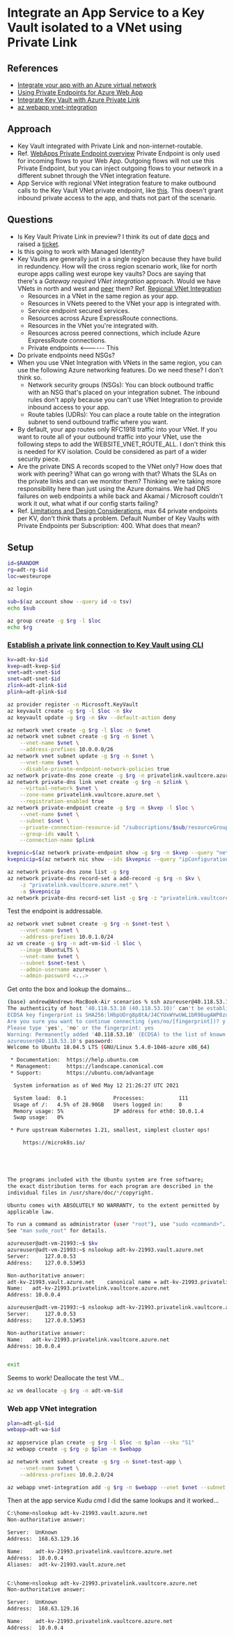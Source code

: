 # Integrate an App Service to a Key Vault isolated to a VNet using Private Link

## References

- [Integrate your app with an Azure virtual network](https://docs.microsoft.com/en-us/azure/app-service/web-sites-integrate-with-vnet)
- [Using Private Endpoints for Azure Web App](https://docs.microsoft.com/en-us/azure/app-service/networking/private-endpoint)
- [Integrate Key Vault with Azure Private Link](https://docs.microsoft.com/en-us/azure/key-vault/general/private-link-service?tabs=portal)
- [az webapp vnet-integration](https://docs.microsoft.com/en-us/cli/azure/webapp/vnet-integration?view=azure-cli-latest)

## Approach

- Key Vault integrated with Private Link and non-internet-routable.
- Ref. [WebApps Private Endpoint overview](https://docs.microsoft.com/en-us/azure/app-service/networking/private-endpoint#conceptual-overview) Private Endpoint is only used for incoming flows to your Web App. Outgoing flows will not use this Private Endpoint, but you can inject outgoing flows to your network in a different subnet through the VNet integration feature.
- App Service with regional VNet integration feature to make outbound calls to the Key Vault VNet private endpoint, like [this](https://docs.microsoft.com/en-us/azure/app-service/web-sites-integrate-with-vnet#private-endpoints). This doesn't grant inbound private access to the app, and thats not part of the scenario.


## Questions

- Is Key Vault Private Link in preview? I think its out of date [docs](https://docs.microsoft.com/en-us/azure/key-vault/general/private-link-service?tabs=portal#create-a-new-key-vault-and-establish-a-private-link-connection) and raised a [ticket](https://github.com/MicrosoftDocs/azure-docs/issues/75212).
- Is this going to work with Managed Identity?
- Key Vaults are generally just in a single region because they have build in redundency. How will the cross region scenario work, like for north europe apps calling west europe key vaults? Docs are saying that there's a *Gateway required VNet integration* approach. Would we have VNets in north and west and [peer](https://docs.microsoft.com/en-us/azure/app-service/web-sites-integrate-with-vnet#peering) them? Ref. [Regional VNet Integration](https://docs.microsoft.com/en-us/azure/app-service/web-sites-integrate-with-vnet#regional-vnet-integration)
    - Resources in a VNet in the same region as your app.
    - Resources in VNets peered to the VNet your app is integrated with.
    - Service endpoint secured services.
    - Resources across Azure ExpressRoute connections.
    - Resources in the VNet you're integrated with.
    - Resources across peered connections, which include Azure ExpressRoute connections.
    - Private endpoints <------ This
- Do private endpoints need NSGs? 
- When you use VNet Integration with VNets in the same region, you can use the following Azure networking features. Do we need these? I don't think so.
    - Network security groups (NSGs): You can block outbound traffic with an NSG that's placed on your integration subnet. The inbound rules don't apply because you can't use VNet Integration to provide inbound access to your app.
    - Route tables (UDRs): You can place a route table on the integration subnet to send outbound traffic where you want.
- By default, your app routes only RFC1918 traffic into your VNet. If you want to route all of your outbound traffic into your VNet, use the following steps to add the WEBSITE_VNET_ROUTE_ALL. I don't think this is needed for KV isolation. Could be considered as part of a wider security piece.
- Are the private DNS A records scoped to the VNet only? How does that work with peering? What can go wrong with that? Whats the SLAs on the private links and can we monitor them? Thinking we're taking more responsibility here than just using the Azure domains. We had DNS failures on web endpoints a while back and Akamai / Microsoft couldn't work it out, what what if our config starts failing?
- Ref. [Limitations and Design Considerations](https://docs.microsoft.com/en-us/azure/key-vault/general/private-link-service?tabs=cli#limitations-and-design-considerations), max 64 private endpoints per KV, don't think thats a problem. Default Number of Key Vaults with Private Endpoints per Subscription: 400. What does that mean?

## Setup

```sh
id=$RANDOM
rg=adt-rg-$id
loc=westeurope

az login

sub=$(az account show --query id -o tsv)
echo $sub

az group create -g $rg -l $loc
echo $rg
```


### [Establish a private link connection to Key Vault using CLI](https://docs.microsoft.com/en-us/azure/key-vault/general/private-link-service?tabs=cli#establish-a-private-link-connection-to-key-vault-using-cli-initial-setup)


```sh
kv=adt-kv-$id
kvep=adt-kvep-$id
vnet=adt-vnet-$id
snet=adt-snet-$id
zlink=adt-zlink-$id
plink=adt-plink-$id

az provider register -n Microsoft.KeyVault
az keyvault create -g $rg -l $loc -n $kv
az keyvault update -g $rg -n $kv --default-action deny

az network vnet create -g $rg -l $loc -n $vnet
az network vnet subnet create -g $rg -n $snet \
    --vnet-name $vnet \
    --address-prefixes 10.0.0.0/26 
az network vnet subnet update -g $rg -n $snet \
    --vnet-name $vnet \
    --disable-private-endpoint-network-policies true
az network private-dns zone create -g $rg -n privatelink.vaultcore.azure.net
az network private-dns link vnet create -g $rg -n $zlink \
    --virtual-network $vnet \
    --zone-name privatelink.vaultcore.azure.net \
    --registration-enabled true
az network private-endpoint create -g $rg -n $kvep -l $loc \
    --vnet-name $vnet \
    --subnet $snet \
    --private-connection-resource-id "/subscriptions/$sub/resourceGroups/$rg/providers/Microsoft.KeyVault/vaults/$kv" \
    --group-ids vault \
    --connection-name $plink

kvepnic=$(az network private-endpoint show -g $rg -n $kvep --query "networkInterfaces[0].id" -o tsv)
kvepnicip=$(az network nic show --ids $kvepnic --query "ipConfigurations[0].privateIpAddress" -o tsv)

az network private-dns zone list -g $rg
az network private-dns record-set a add-record -g $rg -n $kv \
    -z "privatelink.vaultcore.azure.net" \
    -a $kvepnicip
az network private-dns record-set list -g $rg -z "privatelink.vaultcore.azure.net"
```


Test the endpoint is addressable.

```sh
az network vnet subnet create -g $rg -n $snet-test \
    --vnet-name $vnet \
    --address-prefixes 10.0.1.0/24
az vm create -g $rg -n adt-vm-$id -l $loc \
    --image UbuntuLTS \
    --vnet-name $vnet \
    --subnet $snet-test \
    --admin-username azureuser \
    --admin-password <...>
```

Get onto the box and lookup the domains...

```sh
(base) andrew@Andrews-MacBook-Air scenarios % ssh azureuser@40.118.53.10
The authenticity of host '40.118.53.10 (40.118.53.10)' can't be established.
ECDSA key fingerprint is SHA256:lHbpUOrg8p8tA/J4CYUxWYwUWL1bR98ugAWP8zd9qg0.
Are you sure you want to continue connecting (yes/no/[fingerprint])? y
Please type 'yes', 'no' or the fingerprint: yes
Warning: Permanently added '40.118.53.10' (ECDSA) to the list of known hosts.
azureuser@40.118.53.10's password: 
Welcome to Ubuntu 18.04.5 LTS (GNU/Linux 5.4.0-1046-azure x86_64)

 * Documentation:  https://help.ubuntu.com
 * Management:     https://landscape.canonical.com
 * Support:        https://ubuntu.com/advantage

  System information as of Wed May 12 21:26:27 UTC 2021

  System load:  0.1               Processes:           111
  Usage of /:   4.5% of 28.90GB   Users logged in:     0
  Memory usage: 5%                IP address for eth0: 10.0.1.4
  Swap usage:   0%

 * Pure upstream Kubernetes 1.21, smallest, simplest cluster ops!

     https://microk8s.io/





The programs included with the Ubuntu system are free software;
the exact distribution terms for each program are described in the
individual files in /usr/share/doc/*/copyright.

Ubuntu comes with ABSOLUTELY NO WARRANTY, to the extent permitted by
applicable law.

To run a command as administrator (user "root"), use "sudo <command>".
See "man sudo_root" for details.

azureuser@adt-vm-21993:~$ $kv
azureuser@adt-vm-21993:~$ nslookup adt-kv-21993.vault.azure.net
Server:		127.0.0.53
Address:	127.0.0.53#53

Non-authoritative answer:
adt-kv-21993.vault.azure.net	canonical name = adt-kv-21993.privatelink.vaultcore.azure.net.
Name:	adt-kv-21993.privatelink.vaultcore.azure.net
Address: 10.0.0.4

azureuser@adt-vm-21993:~$ nslookup adt-kv-21993.privatelink.vaultcore.azure.net
Server:		127.0.0.53
Address:	127.0.0.53#53

Non-authoritative answer:
Name:	adt-kv-21993.privatelink.vaultcore.azure.net
Address: 10.0.0.4


exit
```

Seems to work! Deallocate the test VM...

```sh
az vm deallocate -g $rg -n adt-vm-$id
```


### Web app VNet integration

```sh
plan=adt-pl-$id
webapp=adt-wa-$id
 
az appservice plan create -g $rg -l $loc -n $plan --sku "S1"
az webapp create -g $rg -p $plan -n $webapp

az network vnet subnet create -g $rg -n $snet-test-app \
    --vnet-name $vnet \
    --address-prefixes 10.0.2.0/24

az webapp vnet-integration add -g $rg -n $webapp --vnet $vnet --subnet $snet-test-app
```

Then at the app service Kudu cmd I did the same lookups and it worked...

```sh
C:\home>nslookup adt-kv-21993.vault.azure.net
Non-authoritative answer:

Server:  UnKnown
Address:  168.63.129.16

Name:    adt-kv-21993.privatelink.vaultcore.azure.net
Address:  10.0.0.4
Aliases:  adt-kv-21993.vault.azure.net


C:\home>nslookup adt-kv-21993.privatelink.vaultcore.azure.net
Non-authoritative answer:

Server:  UnKnown
Address:  168.63.129.16

Name:    adt-kv-21993.privatelink.vaultcore.azure.net
Address:  10.0.0.4

```

